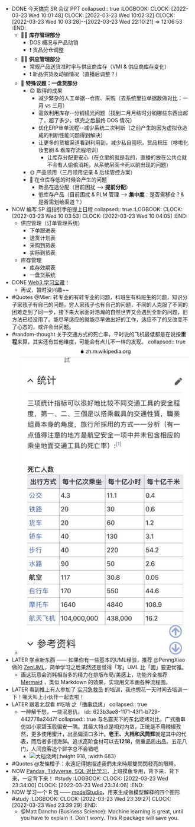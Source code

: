 - DONE 今天搞完 SR 会议 PPT
  collapsed:: true
  :LOGBOOK:
  CLOCK: [2022-03-23 Wed 10:01:48]
  CLOCK: [2022-03-23 Wed 10:02:32]
  CLOCK: [2022-03-23 Wed 10:03:28]--[2022-03-23 Wed 22:10:21] =>  12:06:53
  :END:
	- 🏳‍🌈 **库存管理部分**
		- DOS 概况与产品动销
		- ❗ 货品分仓调整
	- 🏴‍☠️ **供应管理部分**
		- 常规产品送货准时率与供应商库存（VMI & 供应商库存变化）
		- ❗ 新品供货及动销情况（直播后调整？）
	- 🏴 **特殊议题：一盘货部分**
		- 😊 取得的成果
			- 减少繁杂的人工单据--仓库、采购（去系统里拉单据数做对比：一月 vs 三月）
			- 高效利用库存--分销镜光问题（找到二月月结时分销哪些东西出超了，超了多少，填完之后最终 DOS 情况）
			- 优化ERP审单流程--减少系统二次判断（之前产生的因为虚拟仓造成的判断性能问题得到解决）
			- 让更多的货被渠道看到利用到，减少私自囤积，货品积压（哆啦化妆套刷 & 看库存流程培训）
				- 让库存分配更安心（在仓里的就是我的，直播的放在公共仓就不会有人偷偷消耗，从系统层面卡死以前出现的问题）
		- 🌞 产品领用（三月领用记录 & 后续管控方案）
		- 🌚 在仓库存低的时候会产生的问题
			- 新品在途分配（目前困扰 --> **提前分配**）
			- 低库存产品（目前困扰 & PLM 管理 --> **集中度**：是否需移仓？& 是否需划给渠道？）
- NOW 编写 SP 组指引手册提上日程
  collapsed:: true
  :LOGBOOK:
  CLOCK: [2022-03-23 Wed 10:03:53]
  CLOCK: [2022-03-23 Wed 10:04:05]
  :END:
	- 供应管理（订单管理系统）
		- 下单跟进表
		- 送货计划表
		- 采购到货表
		- 实际到货表
	- 库存管理
		- 库存效期表
		- 一盘货系统
- DONE [Web3 学习宝藏](https://www.alexdphan.com/research/library-of-web3)！
	- 再议，暂时没兴趣~~
- #Quotes @Mier: 转专业的有转专业的问题，科班生有科班生的问题，知识分子家孩子有自己的问题，穷人家孩子也有自己的问题，不同的人克服了不同的困难走到了同一步，接下来大家面对浩瀚的自然世界又会遇到全新的问题，旧方法已经没用了。能尽早适应的就能尽早做出好的工作，适应不了的又改变不了心态的，或许会出问题。
- #random-thought 关于交通方式的死亡率，平时说的飞机最低都是在说按**里程**来算，其实还有其他维度，可能会有点儿不一样的发现。
  collapsed:: true
	- ![image.png](../assets/image_1648045919921_0.png)
- LATER 学点新东西 —— 如果你有一些基本的UML经验，推荐 @PenngXiao 做的 [ZenUML](https://www.zenuml.com/)，简单学习之后果然还是觉得「写」UML 比「画」要更优雅。
	- 画这玩意会消耗相当多的精力在排版布局/美感上，功能齐全推荐 [Mermaid](https://mermaid-js.github.io/mermaid/#/) ，类似 Markdown 的效果，实现用文本画各种流程图。
- LATER 看到推上有人参加了 [实习急救员](https://houjoe.notion.site/d536f4220669479daeb73d79e6f1399e) 的培训，我也想花一天时间去培训一下！哪天叫上小伙伴一起去啦！
- LATER 跟着北叔看 #吃啥 之「[撸串烧烤](https://twitter.com/BianTaiNorth/status/1504808309970259968?s=20&t=d_jBwIaJ0Mk5KY_jfiFEzw)」
  collapsed:: true
	- 一醉解千愁，一烧泯恩仇。
	  id:: 623b3ae8-1171-43f1-b729-442778a24d7f
	  collapsed:: true
	  与名震天下的东北烧烤对比，广式撸串仿如小家碧玉般偏安一隅。其最大特点是相对内敛，正统是不用辣椒孜然，更多使用蜜汁，出品偏清口多汁。**老王、大档和风筒辉**就是其中的代表，而后者多擅海鲜。追求高阶食材可以去**1218**，侧重品质出品。五花八门，人间食客追个鲜字总不会错吧
		- ![大档烧烤](https://pbs.twimg.com/media/FOInKhcVkAAqKQP?format=jpg&name=large){:height 918, :width 683}
- #Quotes @发條橙子：永遠記得她描述我們未來時那雙閃閃發亮的眼睛。
- NOW [Pandas, Tidyverse, SQL 对比学习](https://pandas.pydata.org/docs/getting_started/comparison/comparison_with_r.html)，上班摸鱼专用，背下来，背下来，一定背下来！ #study
  :LOGBOOK:
  CLOCK: [2022-03-23 Wed 23:34:00]
  CLOCK: [2022-03-23 Wed 23:34:06]
  :END:
- NOW 学习一个 R 包 —— [modelStudio](https://www.business-science.io/r/2022/02/22/my-4-most-important-explainable-ai-visualizations-modelstudio.html?utm_content=bufferb31e4&utm_medium=social&utm_source=twitter.com&utm_campaign=buffer)，用来生成做模型解释的四个图形 #study
  :LOGBOOK:
  CLOCK: [2022-03-23 Wed 23:39:27]
  CLOCK: [2022-03-23 Wed 23:39:29]
  :END:
	- @Matt Dancho (Business Science): 
	  Machine learning is great, until you have to explain it. Don't worry. This R package will save you.